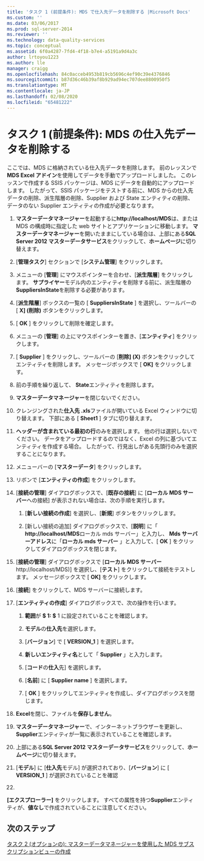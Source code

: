 ```yaml
---
title: 'タスク 1 (前提条件): MDS で仕入先データを削除する |Microsoft Docs'
ms.custom: ''
ms.date: 03/06/2017
ms.prod: sql-server-2014
ms.reviewer: ''
ms.technology: data-quality-services
ms.topic: conceptual
ms.assetid: 6f0a4287-7fd4-4f18-b7e4-a5191a9d4a3c
author: lrtoyou1223
ms.author: lle
manager: craigg
ms.openlocfilehash: 84c0acceb4953b819cb5696c4ef90c39e4376846
ms.sourcegitcommit: b87d36c46b39af8b929ad94ec707dee8800950f5
ms.translationtype: MT
ms.contentlocale: ja-JP
ms.lasthandoff: 02/08/2020
ms.locfileid: "65481222"
---
```

# <a name="task-1-prerequisite-removing-supplier-data-in-mds"></a>タスク 1 (前提条件): MDS の仕入先データを削除する
  ここでは、MDS に格納されている仕入先データを削除します。 前のレッスンで**MDS Excel アドイン**を使用してデータを手動でアップロードしました。 このレッスンで作成する SSIS パッケージは、MDS にデータを自動的にアップロードします。 したがって、SSIS パッケージをテストする前に、MDS からの仕入先データの削除、派生階層の削除、Supplier および State エンティティの削除、データのない Supplier エンティティの作成が必要となります。  
  
1.  **マスターデータマネージャー**を起動するに**http://localhost/MDS**は、または MDS の構成時に指定した web サイトとアプリケーションに移動します。 **マスターデータマネージャー**を開いたままにしている場合は、上部にある**SQL Server 2012 マスターデータサービス**をクリックして、**ホームページ**に切り替えます。  
  
2.  [**管理タスク**] セクションで [**システム管理**] をクリックします。  
  
3.  メニューの [**管理**] にマウスポインターを合わせ、[**派生階層**] をクリックします。 **サプライヤー**モデル内のエンティティを削除する前に、派生階層の**SuppliersInState**を削除する必要があります。  
  
4.  [**派生階層**] ボックスの一覧の [ **SuppliersInState** ] を選択し、ツールバーの [ **X] (削除)** ボタンをクリックします。  
  
5.  [ **OK** ] をクリックして削除を確定します。  
  
6.  メニューの [**管理**] の上にマウスポインターを置き、[**エンティティ**] をクリックします。  
  
7.  [ **Supplier** ] をクリックし、ツールバーの [**削除] (X)** ボタンをクリックしてエンティティを削除します。 メッセージボックスで [ **OK]** をクリックします。  
  
8.  前の手順を繰り返して、 **State**エンティティを削除します。  
  
9. **マスターデータマネージャー**を閉じないでください。  
  
10. クレンジングされた**仕入先 .xls**ファイルが開いている Excel ウィンドウに切り替えます。 下部にある [ **Sheet1** ] タブに切り替えます。  
  
11. **ヘッダーが含まれている最初の行**のみを選択します。 他の行は選択しないでください。 データをアップロードするのではなく、Excel の列に基づいてエンティティを作成する場合。 したがって、行見出しがある先頭行のみを選択することになります。  
  
12. メニューバーの [**マスターデータ**] をクリックします。  
  
13. リボンで [**エンティティの作成**] をクリックします。  
  
14. [**接続の管理**] ダイアログボックスで、[**既存の接続**] に [**ローカル MDS サーバー**への接続] が表示されない場合は、次の手順を実行します。  
  
    1.  [**新しい接続の作成**] を選択し、[**新規**] ボタンをクリックします。  
  
    2.  [新しい接続の追加] ダイアログボックスで、[**説明**] に「 **http://localhost/MDS**ローカル mds サーバー」と入力し、 **Mds サーバーアドレス**に「**ローカル mds サーバー** 」と入力して、[ **OK** ] をクリックしてダイアログボックスを閉じます。  
  
15. [**接続の管理**] ダイアログボックスで [**ローカル MDS サーバー** http://localhost/MDS)] を選択し、[**テスト**] をクリックして接続をテストします。 メッセージボックスで [ **OK]** をクリックします。  
  
16. [**接続**] をクリックして、MDS サーバーに接続します。  
  
17. [**エンティティの作成**] ダイアログボックスで、次の操作を行います。  
  
    1.  **範囲**が **$ 1: $** 1 に設定されていることを確認します。  
  
    2.  **モデル**の**仕入先**を選択します。  
  
    3.  [**バージョン**] で [ **VERSION_1** ] を選択します。  
  
    4.  **新しいエンティティ名**として「 **Supplier** 」と入力します。  
  
    5.  [**コード**の**仕入**先] を選択します。  
  
    6.  [**名前**] に [ **Supplier name** ] を選択します。  
  
    7.  [ **OK** ] をクリックしてエンティティを作成し、ダイアログボックスを閉じます。  
  
18. **Excel**を閉じ、ファイルを**保存しません**。  
  
19. **マスターデータマネージャー**で、インターネットブラウザーを更新し、 **Supplier**エンティティが一覧に表示されていることを確認します。  
  
20. 上部にある**SQL Server 2012 マスターデータサービス**をクリックして、**ホームページ**に切り替えます。  
  
21. [**モデル**] に [**仕入先**モデル] が選択されており、[**バージョン**] に [ **VERSION_1** ] が選択されていることを確認  
  
22. 
  **[エクスプローラー]** をクリックします。 すべての属性を持つ**Supplier**エンティティが、**値なし**で作成されていることに注意してください。  
  
## <a name="next-step"></a>次のステップ  
 [タスク 2 &#40;オプションの&#41;: マスターデータマネージャーを使用した MDS サブスクリプションビューの作成](../../2014/tutorials/task-2-optional-creating-a-mds-subscription-view-using-master-data-manager.md)  
  
  
